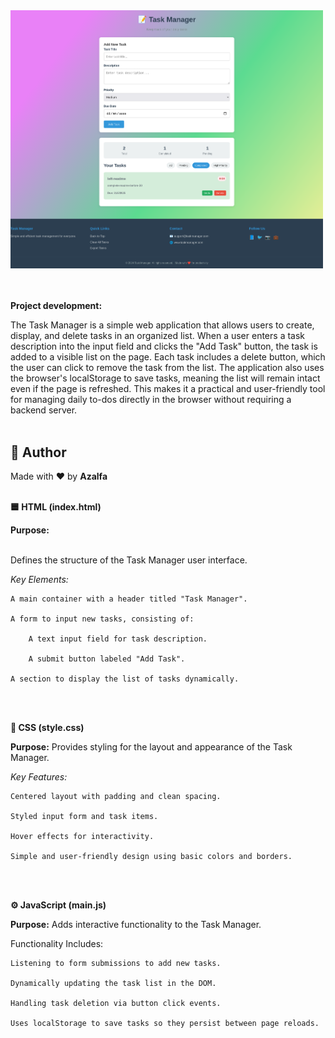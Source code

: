 <div style="align-items: center;">
  <img src="task.png" width="500px" />
</div>
<br>
<br>

**Project development:**

The Task Manager is a simple web application that allows users to create, display, and delete tasks in an organized list. When a user enters a task description into the input field and clicks the "Add Task" button, the task is added to a visible list on the page. Each task includes a delete button, which the user can click to remove the task from the list. The application also uses the browser's localStorage to save tasks, meaning the list will remain intact even if the page is refreshed. This makes it a practical and user-friendly tool for managing daily to-dos directly in the browser without requiring a backend server.
<br>
<br>


## 👤 Author

Made with ❤️ by **Azalfa**
<br>
<br>



**🟦 HTML (index.html)**
<br>


**Purpose:**
<br>
<br>

Defines the structure of the Task Manager user interface.

*Key Elements:*

    A main container with a header titled "Task Manager".

    A form to input new tasks, consisting of:

        A text input field for task description.

        A submit button labeled "Add Task".

    A section to display the list of tasks dynamically.



<br>
<br>

**🎨 CSS (style.css)**

**Purpose:**
Provides styling for the layout and appearance of the Task Manager.

*Key Features:*

    Centered layout with padding and clean spacing.

    Styled input form and task items.

    Hover effects for interactivity.

    Simple and user-friendly design using basic colors and borders.


 <br>
<br>

**⚙️ JavaScript (main.js)**

**Purpose:**
Adds interactive functionality to the Task Manager.

Functionality Includes:

    Listening to form submissions to add new tasks.

    Dynamically updating the task list in the DOM.

    Handling task deletion via button click events.

    Uses localStorage to save tasks so they persist between page reloads.